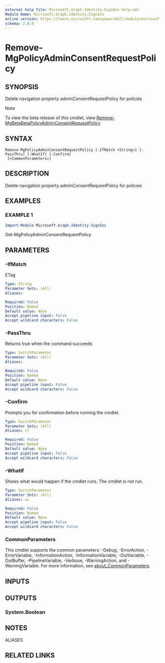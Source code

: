 ```yaml
---
external help file: Microsoft.Graph.Identity.SignIns-help.xml
Module Name: Microsoft.Graph.Identity.SignIns
online version: https://learn.microsoft.com/powershell/module/microsoft.graph.identity.signins/remove-mgpolicyadminconsentrequestpolicy
schema: 2.0.0
---
```


# Remove-MgPolicyAdminConsentRequestPolicy

## SYNOPSIS
Delete navigation property adminConsentRequestPolicy for policies

> [!NOTE]
> To view the beta release of this cmdlet, view [Remove-MgBetaBetaPolicyAdminConsentRequestPolicy](/powershell/module/Microsoft.Graph.Beta.Identity.SignIns/Remove-MgBetaPolicyAdminConsentRequestPolicy?view=graph-powershell-beta)

## SYNTAX

```
Remove-MgPolicyAdminConsentRequestPolicy [-IfMatch <String>] [-PassThru] [-WhatIf] [-Confirm]
 [<CommonParameters>]
```

## DESCRIPTION
Delete navigation property adminConsentRequestPolicy for policies

## EXAMPLES

### EXAMPLE 1
```powershell
Import-Module Microsoft.Graph.Identity.SignIns
```

Get-MgPolicyAdminConsentRequestPolicy

## PARAMETERS

### -IfMatch
ETag

```yaml
Type: String
Parameter Sets: (All)
Aliases:

Required: False
Position: Named
Default value: None
Accept pipeline input: False
Accept wildcard characters: False
```

### -PassThru
Returns true when the command succeeds

```yaml
Type: SwitchParameter
Parameter Sets: (All)
Aliases:

Required: False
Position: Named
Default value: None
Accept pipeline input: False
Accept wildcard characters: False
```

### -Confirm
Prompts you for confirmation before running the cmdlet.

```yaml
Type: SwitchParameter
Parameter Sets: (All)
Aliases: cf

Required: False
Position: Named
Default value: None
Accept pipeline input: False
Accept wildcard characters: False
```

### -WhatIf
Shows what would happen if the cmdlet runs.
The cmdlet is not run.

```yaml
Type: SwitchParameter
Parameter Sets: (All)
Aliases: wi

Required: False
Position: Named
Default value: None
Accept pipeline input: False
Accept wildcard characters: False
```

### CommonParameters
This cmdlet supports the common parameters: -Debug, -ErrorAction, -ErrorVariable, -InformationAction, -InformationVariable, -OutVariable, -OutBuffer, -PipelineVariable, -Verbose, -WarningAction, and -WarningVariable. For more information, see [about_CommonParameters](http://go.microsoft.com/fwlink/?LinkID=113216).

## INPUTS

## OUTPUTS

### System.Boolean
## NOTES

ALIASES

## RELATED LINKS
